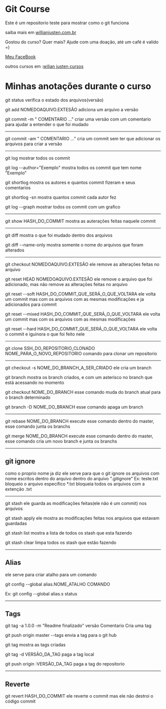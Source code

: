 # Git Course

Este é um repositorio teste para mostrar como o git funciona

saiba mais em [willianjusten.com.br](http://willianjusten.com.br)

Gostou do curso? Quer mais? Ajude com uma doação, até um café é valido =)

[Meu FaceBook](https://www.facebook.com/rodrigo.q.decastro)

outros cursos em :[wilian justen cursos](http://willianjusten.teachable.com)

# Minhas anotações durante o curso

git status 
verifica o estado dos arquivos(versão)

git add NOMEDOAQUIVO.EXTESÃO
adiciona um arquivo a versão

git commit -m " COMENTARIO ..."
criar uma versão com um comentario para ajudar a entender o que foi mudado

-------------------------------------------------

git commit -am " COMENTARIO ..."
cria um commit sem ter que adicionar os arquivos para criar a versão

-------------------------------------------------

git log 
mostrar todos os commit

git log --author="Exemplo"
mostra todos os commit que tem nome "Exemplo"

git shortlog
mostra os autores e quantos commit fizeram e seus comentarios

git shortlog -sn
mostra quantos commit cada autor fez

git log --graph
mostrar todos os commit com um grafico

-------------------------------------------------

git show HASH_DO_COMMIT
mostra as auterações feitas naquele commit

-------------------------------------------------

git diff
mostra o que foi mudado dentro dos arquivos

git diff --name-only
mostra somente o nome do arquivos que foram alterados

-------------------------------------------------

git checkout NOMEDOAQUIVO.EXTESÃO
ele remove as alterações feitas no arquivo

git reset HEAD NOMEDOAQUIVO.EXTESÃO
ele remove o arquivo que foi adicionado, mas não remove as alterações feitas no arquivo

git reset --soft HASH_DO_COMMIT_QUE_SERÁ_O_QUE_VOLTARA
ele volta um commit mas com os arquivos com as mesmas modificações e ja adicionados para commit

git reset --mixed HASH_DO_COMMIT_QUE_SERÁ_O_QUE_VOLTARA
ele volta um commit mas com os arquivos com as mesmas modificações

git reset --hard HASH_DO_COMMIT_QUE_SERÁ_O_QUE_VOLTARA
ele volta o commit e iguinora o que foi feito nele

-------------------------------------------------

git clone SSH_DO_REPOSITORIO_CLONADO  NOME_PARA_O_NOVO_REPOSITORIO
comando para clonar um repositorio

-------------------------------------------------

git checkout -s NOME_DO_BRANCH_A_SER_CRIADO
ele cria um branch

git branch
mostra os branch criados, e com um asterisco no branch que está acessando no momento

git checkout NOME_DO_BRANCH
esse comando muda do branch atual para o  branch determinado

git branch -D NOME_DO_BRANCH
esse comando apaga um branch

-------------------------------------------------

git rebase NOME_DO_BRANCH
execute esse comando dentro do master, esse comando junta os branchs

git merge NOME_DO_BRANCH
execute esse comando dentro do master, esse comando cria um novo branch e junta os branchs

-------------------------------------------------

## git ignore
como o proprio nome ja diz ele serve para que o git ignore os arquivos com nome escritos dentro do arquivo dentro do arquivo ".gitignore"
Ex: teste.txt
	bloqueio o arquivo especifico
	*.txt
	bloqueia todos os arquivos com a extenção .txt

-----------------------------------------------------------------------------------------------------------------------------------------------------------------

git stash
ele guarda as modificações feitas(ele não é um commit) nos arquivos

git stash apply
ele mostra as modificações feitas nos arquivos que estavam guardadas

git stash list
mostra a lista de todos os stash que esta fazendo

git stash clear
limpa todos os stash que estão fazendo

-------------------------------------------------
## Alias
ele serve para criar atalho para um comando

git config --global alias.NOME_ATALHO  COMANDO

Ex: git config --global alias.s status

-------------------------------------------------
## Tags


git tag -a 1.0.0    -m "Readme finalizado"
		   versão       Comentario
Cria uma tag
		   	   
git push origin master --tags
envia a tag para o git hub

git tag
mostra as tags criadas

git tag -d VERSÃO_DA_TAG
paga a tag  local

git push origin :VERSÃO_DA_TAG
paga a tag do repositorio


-------------------------------------------------
## Reverte

git revert HASH_DO_COMMIT
ele reverte o commit mas ele não destroi o código commit
